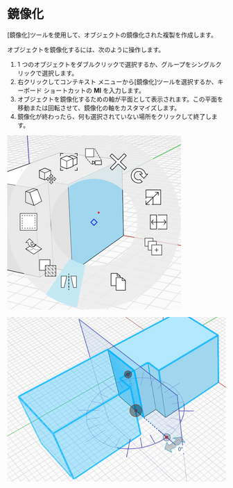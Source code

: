 # 鏡像化

[鏡像化]ツールを使用して、オブジェクトの鏡像化された複製を作成します。

オブジェクトを鏡像化するには、次のように操作します。

1. 1 つのオブジェクトをダブルクリックで選択するか、グループをシングルクリックで選択します。
2. 右クリックしてコンテキスト メニューから[鏡像化]ツールを選択するか、キーボード ショートカットの **MI** を入力します。
3. オブジェクトを鏡像化するための軸が平面として表示されます。この平面を移動または回転させて、鏡像化の軸をカスタマイズします。
4. 鏡像化が終わったら、何も選択されていない場所をクリックして終了します。

![](../.gitbook/assets/mirror.png)

![](../.gitbook/assets/mirror2.png)

